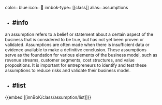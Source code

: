 color:: blue
icon:: 🔮
innbok-type:: [[class]]
alias:: assumptions

- ## #info 
an assumption refers to a belief or statement about a certain aspect of the business that is considered to be true, but has not yet been proven or validated. Assumptions are often made when there is insufficient data or evidence available to make a definitive conclusion. These assumptions serve as the foundation for various elements of the business model, such as revenue streams, customer segments, cost structures, and value propositions. It is important for entrepreneurs to identify and test these assumptions to reduce risks and validate their business model.
- ## #list 
{{embed [[innBoK/class/assumption/list]]}}


